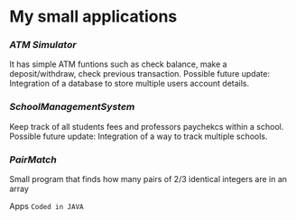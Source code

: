 # My small applications

### *ATM Simulator*
It has simple ATM funtions such as check balance, make a deposit/withdraw, check previous transaction.
Possible future update: Integration of a database to store multiple users account details.

### *SchoolManagementSystem*
Keep track of all students fees and professors paychekcs within a school.
Possible future update: Integration of a way to track multiple schools.

### *PairMatch*
Small program that finds how many pairs of 2/3 identical integers are in an array

Apps `Coded in JAVA`
